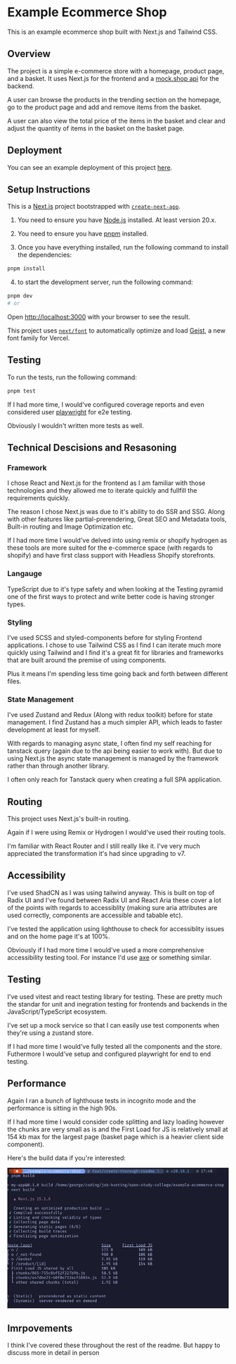 # Example Ecommerce Shop

This is an example ecommerce shop built with Next.js and Tailwind CSS.

## Overview

The project is a simple e-commerce store with a homepage, product page, and a basket. It uses Next.js for the frontend and a [mock.shop api](https://mock.shop) for the backend.

A user can browse the products in the trending section on the homepage, go to the product page and add and remove items from the basket.

A user can also view the total price of the items in the basket and clear and adjust the quantity of items in the basket on the basket page.

## Deployment

You can see an example deployment of this project [here](https://example-ecommerce-shop.vercel.app/).

## Setup Instructions

This is a [Next.js](https://nextjs.org) project bootstrapped with [`create-next-app`](https://nextjs.org/docs/app/api-reference/cli/create-next-app).

1. You need to ensure you have [Node.js](https://nodejs.org/en/download/) installed. At least version 20.x.

2. You need to ensure you have [pnpm](https://pnpm.io/) installed.

3. Once you have everything installed, run the following command to install the dependencies:

```bash
pnpm install
```

4. to start the development server, run the following command:

```bash
pnpm dev
# or
```

Open [http://localhost:3000](http://localhost:3000) with your browser to see the result.

This project uses [`next/font`](https://nextjs.org/docs/app/building-your-application/optimizing/fonts) to automatically optimize and load [Geist](https://vercel.com/font), a new font family for Vercel.

## Testing

To run the tests, run the following command:

```bash
pnpm test
```

If I had more time, I would've configured coverage reports and even considered user [playwright](https://playwright.dev/) for e2e testing.

Obviously I wouldn't written more tests as well.

## Technical Descisions and Resasoning

### Framework

I chose React and Next.js for the frontend as I am familiar with those technologies and they allowed me to iterate quickly and fullfill the requirements quickly.

The reason I chose Next.js was due to it's ability to do SSR and SSG. Along with other features like partial-prerendering, Great SEO and Metadata tools, Built-in routing and Image Optimization etc.

If I had more time I would've delved into using remix or shopify hydrogen as these tools are more suited for the e-commerce space (with regards to shopify) and have first class support with Headless Shopify storefronts.

### Langauge

TypeScript due to it's type safety and when looking at the Testing pyramid one of the first ways to protect and write better code is having stronger types.

### Styling

I've used SCSS and styled-components before for styling Frontend applications. I chose to use Tailwind CSS as I find I can iterate much more quickly using Tailwind and I find it's a great fit for libraries and frameworks that are built around the premise of using components.

Plus it means I'm spending less time going back and forth between different files.

### State Management

I've used Zustand and Redux (Along with redux toolkit) before for state management. I find Zustand has a much simpler API, which leads to faster development at least for myself. 

With regards to managing async state, I often find my self reaching for tanstack query (again due to the api being easier to work with). But due to using Next.js the async state management is managed by the framework rather than through another library.

I often only reach for Tanstack query when creating a full SPA application.

## Routing

This project uses Next.js's built-in routing.

Again if I were using Remix or Hydrogen I would've used their routing tools.

I'm familiar with React Router and I still really like it. I've very much appreciated the transformation it's had since upgrading to v7.

## Accessibility

I've used ShadCN as I was using tailwind anyway. This is built on top of Radix UI and I've found between Radix UI and React Aria these cover a lot of the points with regards to accessiblity (making sure aria attributes are used correctly, components are accessible and tabable etc).

I've tested the application using lighthouse to check for accessiblity issues and on the home page it's at 100%.

Obviously if I had more time I would've used a more comprehensive accessibility testing tool. For instance I'd use [axe](https://www.deque.com/axe/) or something similar.

## Testing

I've used vitest and react testing library for testing. These are pretty much the standar for unit and inegration testing for frontends and backends in the JavaScript/TypeScript ecosystem.

I've set up a mock service so that I can easily use test components when they're using a zustand store.

If I had more time I would've fully tested all the components and the store. Futhermore I would've setup and configured playwright for end to end testing.

## Performance

Again I ran a bunch of lighthouse tests in incognito mode and the performance is sitting in the high 90s.

If I had more time I would consider code splitting and lazy loading however the chunks are very small as is and the First Load for JS is relatively small at 154 kb max for the largest page (basket page which is a heavier client side component).

Here's the build data if you're interested:

![next-build-info](./README_ASSETS/next-build-info.png)


## Imrpovements

I think I've covered these throughout the rest of the readme. But happy to discuss more in detail in person